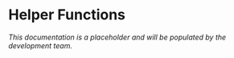 # Helper Functions

*This documentation is a placeholder and will be populated by the development team.*

